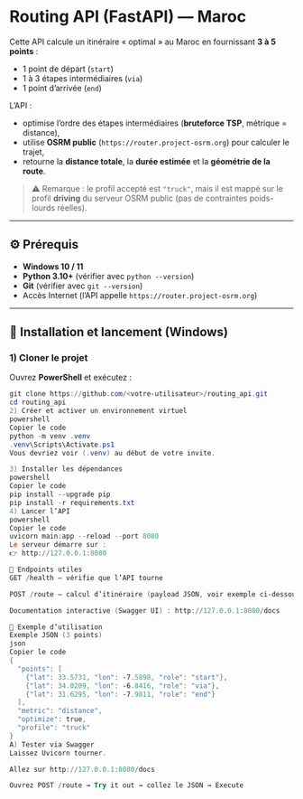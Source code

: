 # Routing API (FastAPI) — Maroc

Cette API calcule un itinéraire « optimal » au Maroc en fournissant **3 à 5 points** :

- 1 point de départ (`start`)  
- 1 à 3 étapes intermédiaires (`via`)  
- 1 point d’arrivée (`end`)

L’API :
- optimise l’ordre des étapes intermédiaires (**bruteforce TSP**, métrique = distance),
- utilise **OSRM public** (`https://router.project-osrm.org`) pour calculer le trajet,
- retourne la **distance totale**, la **durée estimée** et la **géométrie de la route**.

> ⚠️ Remarque : le profil accepté est `"truck"`, mais il est mappé sur le profil **driving** du serveur OSRM public (pas de contraintes poids-lourds réelles).

---

## ⚙️ Prérequis

- **Windows 10 / 11**
- **Python 3.10+** (vérifier avec `python --version`)
- **Git** (vérifier avec `git --version`)
- Accès Internet (l’API appelle `https://router.project-osrm.org`)

---

## 🚀 Installation et lancement (Windows)

### 1) Cloner le projet
Ouvrez **PowerShell** et exécutez :
```powershell
git clone https://github.com/<votre-utilisateur>/routing_api.git
cd routing_api
2) Créer et activer un environnement virtuel
powershell
Copier le code
python -m venv .venv
.venv\Scripts\Activate.ps1
Vous devriez voir (.venv) au début de votre invite.

3) Installer les dépendances
powershell
Copier le code
pip install --upgrade pip
pip install -r requirements.txt
4) Lancer l’API
powershell
Copier le code
uvicorn main:app --reload --port 8080
Le serveur démarre sur :
👉 http://127.0.0.1:8080

📖 Endpoints utiles
GET /health — vérifie que l’API tourne

POST /route — calcul d’itinéraire (payload JSON, voir exemple ci-dessous)

Documentation interactive (Swagger UI) : http://127.0.0.1:8080/docs

📨 Exemple d’utilisation
Exemple JSON (3 points)
json
Copier le code
{
  "points": [
    {"lat": 33.5731, "lon": -7.5898, "role": "start"},
    {"lat": 34.0209, "lon": -6.8416, "role": "via"},
    {"lat": 31.6295, "lon": -7.9811, "role": "end"}
  ],
  "metric": "distance",
  "optimize": true,
  "profile": "truck"
}
A) Tester via Swagger
Laissez Uvicorn tourner.

Allez sur http://127.0.0.1:8080/docs

Ouvrez POST /route → Try it out → collez le JSON → Execute
